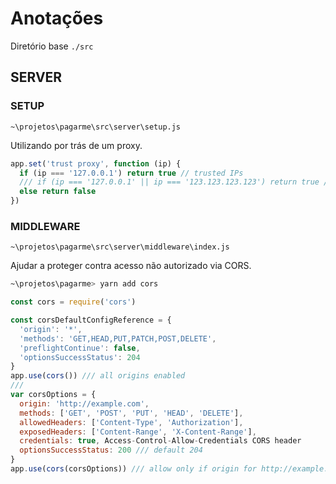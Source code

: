 # Anotações

Diretório base `./src`

## SERVER

### SETUP

`~\projetos\pagarme\src\server\setup.js`

Utilizando por trás de um proxy.

```js
app.set('trust proxy', function (ip) {
  if (ip === '127.0.0.1') return true // trusted IPs
  /// if (ip === '127.0.0.1' || ip === '123.123.123.123') return true // trusted IPs
  else return false
})
```

### MIDDLEWARE

`~\projetos\pagarme\src\server\middleware\index.js`

Ajudar a proteger contra acesso não autorizado via CORS.

```sh
~\projetos\pagarme> yarn add cors
```

```js
const cors = require('cors')

const corsDefaultConfigReference = {
  'origin': '*',
  'methods': 'GET,HEAD,PUT,PATCH,POST,DELETE',
  'preflightContinue': false,
  'optionsSuccessStatus': 204
}
app.use(cors()) /// all origins enabled
///
var corsOptions = {
  origin: 'http://example.com',
  methods: ['GET', 'POST', 'PUT', 'HEAD', 'DELETE'],
  allowedHeaders: ['Content-Type', 'Authorization'],
  exposedHeaders: ['Content-Range', 'X-Content-Range'],
  credentials: true, Access-Control-Allow-Credentials CORS header
  optionsSuccessStatus: 200 /// default 204
}
app.use(cors(corsOptions)) /// allow only if origin for http://example.com
```

